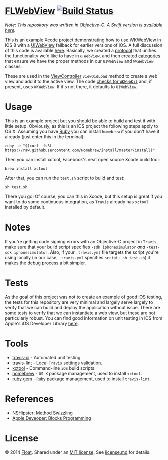 [FLWebView](https://github.com/floatlearning/FLWebView/) [![Build Status](https://travis-ci.org/floatlearning/FLWebView.svg?branch=master)](https://travis-ci.org/floatlearning/FLWebView)
=========

*Note: This repository was written in Objective-C. A Swift version is [available here](https://github.com/floatlearning/FLWebView-Swift).*

This is an example Xcode project demonstrating how to use [WKWebView](https://developer.apple.com/library/ios/documentation/WebKit/Reference/WKWebView_Ref/index.html) in iOS 8 with a [UIWebView](https://developer.apple.com/library/ios/documentation/UIKit/Reference/UIWebView_Class/index.html#//apple_ref/doc/uid/TP40006950) fallback for earlier versions of iOS. A full discussion of this code is available [here](http://floatlearning.com/2014/12/one-webview-to-rule-them-all/). Basically, we created a [protocol](http://iosdevelopertips.com/objective-c/the-basics-of-protocols-and-delegates.html) that unifies the functionality we'd like to have in a `WebView`, and then created [categories](http://macdevelopertips.com/objective-c/objective-c-categories.html) that ensure we have the proper methods in our `UIWebView` and `WKWebView` classes.

These are used in the [ViewController](./FLWebView/ViewController.m) `viewDidLoad` method to create a web view and add it to the active view. The code [checks for `WKWebKit`](https://github.com/floatlearning/FLWebView/blob/master/FLWebView/ViewController.m#L29) and, if present, uses `WKWebView`. If it's not there, it defaults to `UIWebView`.

# Usage

This is an example project but you should be able to build and test it with little setup. Obviously, as this is an iOS project the following steps apply to OS X. Assuming you have [Ruby](https://www.ruby-lang.org/) you can install `homebrew` if you don't have it already (just enter this in the terminal):

```
ruby -e "$(curl -fsSL https://raw.githubusercontent.com/Homebrew/install/master/install)"
```

Then you can install xctool, Facebook's neat open source Xcode build tool:

```
brew install xctool
```

After that, you can run the `test.sh` script to build and test:

```
sh test.sh
```

There you go! Of course, you can this in Xcode, but this setup is great if you want to do some continuous integration, as `Travis` already has `xctool` installed by default.

# Notes

If you're getting code signing errors with an Objective-C project in `Travis`, make sure that your build script specifies `-sdk iphonesimulator` *and* `-test-sdk iphonesimulator`. Also, if your `.travis.yml` file targets the script you're using locally (in our case, `.travis.yml` specifies `script: sh test.sh`) it makes the debug process a bit simpler.

# Tests

As the goal of this project was not to create an example of good iOS testing, the tests for this repository are very minimal and largely serve largely to verify that we can build and deploy the application without issue. There are some tests to verify that we can instantiate a web view, but these are not particularly robust. You can find good information on unit testing in iOS from Apple's iOS Developer Library [here](https://developer.apple.com/library/ios/samplecode/UnitTests/Listings/ReadMe_txt.html#//apple_ref/doc/uid/DTS40011742-ReadMe_txt-DontLinkElementID_10).

# Tools

* [travis-ci](https://travis-ci.org/) - Automated unit testing.
* [travis-lint](http://docs.travis-ci.com/user/getting-started/#Validate-Your-.travis.yml) - Local `Travis` settings validation.
* [xctool](https://github.com/facebook/xctool) - Command-line `iOS` build scripts.
* [homebrew](http://brew.sh/) - `OS X` package management, used to install `xctool`.
* [ruby gem](https://rubygems.org/) - `Ruby` package management, used to install `travis-lint`.

# References

* [NSHipster: Method Swizzling](http://nshipster.com/method-swizzling/)
* [Apple Deveoper: Blocks Programming](https://developer.apple.com/library/mac/documentation/Cocoa/Conceptual/Blocks/Articles/bxDeclaringCreating.html#//apple_ref/doc/uid/TP40007502-CH4-SW1)

# License

&copy; 2014 [Float](http://gowithfloat.com/). Shared under an [MIT license](https://en.wikipedia.org/wiki/MIT_License). See [license.md](./license.md) for details.
